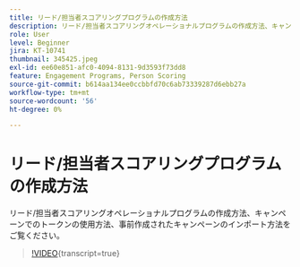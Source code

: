 ```yaml
---
title: リード/担当者スコアリングプログラムの作成方法
description: リード/担当者スコアリングオペレーショナルプログラムの作成方法、キャンペーンでのトークンの使用方法、事前作成されたキャンペーンのインポート方法をご覧ください。
role: User
level: Beginner
jira: KT-10741
thumbnail: 345425.jpeg
exl-id: ee60e851-afc0-4094-8131-9d3593f73dd8
feature: Engagement Programs, Person Scoring
source-git-commit: b614aa134ee0ccbbfd70c6ab73339287d6ebb27a
workflow-type: tm+mt
source-wordcount: '56'
ht-degree: 0%

---
```


# リード/担当者スコアリングプログラムの作成方法

リード/担当者スコアリングオペレーショナルプログラムの作成方法、キャンペーンでのトークンの使用方法、事前作成されたキャンペーンのインポート方法をご覧ください。

>[!VIDEO](https://video.tv.adobe.com/v/345425/?quality=12&learn=on){transcript=true}
